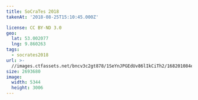 ```yaml
---
title: SoCraTes 2018
takenAt: '2018-08-25T15:10:45.000Z'

license: CC BY-ND 3.0
geo:
  lat: 53.002077
  lng: 9.860263
tags:
  - socrates2018
url: >-
  //images.ctfassets.net/bncv3c2gt878/1SeYnJPGEdUv86lIkCiTh2/168201084efd7de5c5781af78b5e7f2f/socrates-2018_42595119300_o
size: 2693680
image:
  width: 5344
  height: 3006
---
```

